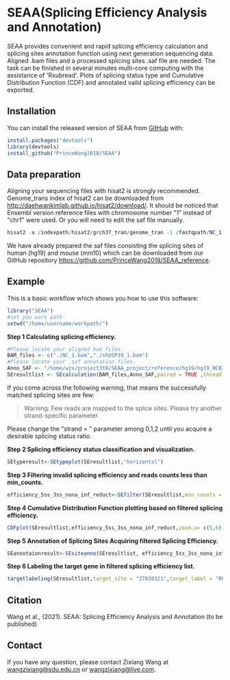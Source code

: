 
# SEAA(Splicing Efficiency Analysis and Annotation)

<!-- badges: start -->
<!-- badges: end -->

SEAA provides convenient and rapid splicing efficiency calculation and splicing 
sites annotation function using next generation sequencing data. Aligned .bam 
files and a processed splicing sites .saf file are needed. The task can be finished 
in several minutes  multi-core computing with the assistance of 'Rsubread'. Plots 
of splicing status type and Cumulative Distribution Function (CDF) and annotated 
vaild splicing efficiency can be exported. 

## Installation

You can install the released version of SEAA from [GitHub](https://github.com/PrinceWang2018/SEAA) with:

``` r
install.packages("devtools")
library(devtools)
install_github("PrinceWang2018/SEAA")
```
## Data preparation

Aligning your sequencing files with hisat2 is strongly recommended. Genome_trans
index of hisat2 can be downloaded from http://daehwankimlab.github.io/hisat2/download/.
It should be noticed that Ensembl version reference files with chromosome number 
"1" instead of "chr1" were used. Or you will need to edit the saf file manually.

``` r
hisat2 -x /indexpath/hisat2/grch37_tran/genome_tran -1 /fastqpath/NC_1.fastq -2 /fastqpath/NC_2.fastq --min-intronlen 20 --max-intronlen 10000 --threads 12 --rna-strandness F | samtools sort -o /outputpath/NC.bam - 
```
We have already prepared the saf files consisting the splicing sites of human (hg19)
and mouse (mm10) which can be downloaded from our GitHub repository https://github.com/PrinceWang2018/SEAA_reference.

## Example

This is a basic workflow which shows you how to use this software:

``` r
library("SEAA")
#set you work path
setwd("/home/username/workpath/")
```
**Step 1 Calculating splicing efficiency.**

``` r
#Please locate your aligned bam files.
BAM_files <- c("./NC_1.bam","./shUSP39_1.bam")
#Please locate your .saf annotation files.
Anno_SAF <- "/home/wzx/project3tB/SEAA_project/reference/hg19/hg19_NCBI_splicing_sites_20210705.saf"
SEresultlist <- SEcalculation(BAM_files,Anno_SAF,paired = TRUE ,thread = 8,strand = 1)
```
If you come across the following warning, that means the successfully matched splicing sites are few:

> Warning: Few reads are mapped to the splice sites. Please try another strand-specific parameter.

Please change the "strand = " parameter among 0,1,2 until you acquire a desirable splicing status ratio.

**Step 2 Splicing efficiency status classification and visualization.**

``` r
SEtyperesult<-SEtypeplot(SEresultlist,"horizontal")
```
**Step 3 Filtering invalid splicing efficiency and reads counts less than min_counts.**

``` r
efficiency_5ss_3ss_nona_inf_reduct<-SEfilter(SEresultlist,min_counts = 5)
```
**Step 4 Cumulative Distribution Function plotting based on filtered splicing efficiency.**

``` r
CDFplot(SEresultlist,efficiency_5ss_3ss_nona_inf_reduct,zoom.x= c(5,6))
```
**Step 5 Annotation of Splicing Sites Acquiring filtered Splicing Efficiency.**

``` r
SEannotaionresult<-SEsiteanno(SEresultlist, efficiency_5ss_3ss_nona_inf_reduct, species = "hs")
```
**Step 6 Labeling the target gene in filtered splicing efficiency list.**

``` r
targetlabeling(SEresultlist,target_site = "27830321",target_label = "RPL21",xlim.max = 1000, ylim.max = 1000)
```

## Citation
Wang et al., (2021). SEAA: Splicing Efficiency Analysis and Annotation (to be published)
## Contact
If you have any question, please contact Zixiang Wang at wangzixiang@sdu.edu.cn or wangzixiang@live.com.
